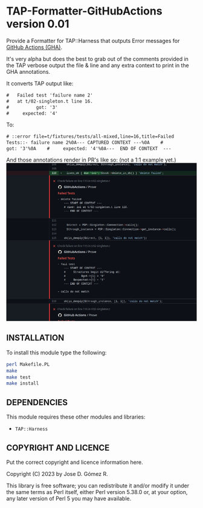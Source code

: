 TAP-Formatter-GitHubActions version 0.01
========================================

Provide a Formatter for TAP::Harness that outputs Error messages for
[GitHub Actions (GHA)][0].

It's very alpha but does the best to grab out of the comments provided in the
TAP verbose output the file & line and any extra context to print in the
GHA annotations.

It converts TAP output like:
```
#   Failed test 'failure name 2'
#   at t/02-singleton.t line 16.
#          got: '3'
#     expected: '4'
```

To:

```
# ::error file=t/fixtures/tests/all-mixed,line=16,title=Failed Tests::- failure name 2%0A--- CAPTURED CONTEXT ---%0A    #          got: '3'%0A    #     expected: '4'%0A---  END OF CONTEXT  ---
```

And those annotations render in PR's like so: (not a 1:1 example yet.)
![github error annotation](./images/github-error-annotation.png)

INSTALLATION
------------
To install this module type the following:

```bash
perl Makefile.PL
make
make test
make install
```

DEPENDENCIES
------------
This module requires these other modules and libraries:

  - `TAP::Harness`

COPYRIGHT AND LICENCE
---------------------
Put the correct copyright and licence information here.

Copyright (C) 2023 by Jose D. Gómez R.

This library is free software; you can redistribute it and/or modify
it under the same terms as Perl itself, either Perl version 5.38.0 or,
at your option, any later version of Perl 5 you may have available.


[0]: https://docs.github.com/en/actions/using-workflows/workflow-commands-for-github-actions#setting-an-error-message